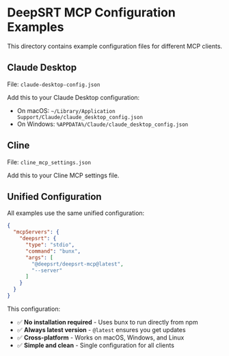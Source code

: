 # DeepSRT MCP Configuration Examples

This directory contains example configuration files for different MCP clients.

## Claude Desktop

File: `claude-desktop-config.json`

Add this to your Claude Desktop configuration:
- On macOS: `~/Library/Application Support/Claude/claude_desktop_config.json`
- On Windows: `%APPDATA%/Claude/claude_desktop_config.json`

## Cline

File: `cline_mcp_settings.json`

Add this to your Cline MCP settings file.

## Unified Configuration

All examples use the same unified configuration:

```json
{
  "mcpServers": {
    "deepsrt": {
      "type": "stdio",
      "command": "bunx",
      "args": [
        "@deepsrt/deepsrt-mcp@latest",
        "--server"
      ]
    }
  }
}
```

This configuration:
- ✅ **No installation required** - Uses bunx to run directly from npm
- ✅ **Always latest version** - `@latest` ensures you get updates
- ✅ **Cross-platform** - Works on macOS, Windows, and Linux
- ✅ **Simple and clean** - Single configuration for all clients
